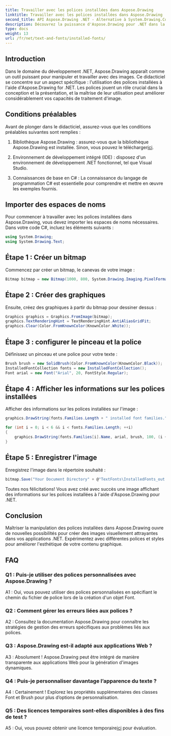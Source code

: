```yaml
---
title: Travailler avec les polices installées dans Aspose.Drawing
linktitle: Travailler avec les polices installées dans Aspose.Drawing
second_title: API Aspose.Drawing .NET - Alternative à System.Drawing.Common
description: Découvrez la puissance d'Aspose.Drawing pour .NET dans la manipulation des polices installées. Améliorez vos compétences en traitement d’images avec ce didacticiel complet.
type: docs
weight: 13
url: /fr/net/text-and-fonts/installed-fonts/
---
```

## Introduction

Dans le domaine du développement .NET, Aspose.Drawing apparaît comme un outil puissant pour manipuler et travailler avec des images. Ce didacticiel se concentre sur un aspect spécifique : l'utilisation des polices installées à l'aide d'Aspose.Drawing for .NET. Les polices jouent un rôle crucial dans la conception et la présentation, et la maîtrise de leur utilisation peut améliorer considérablement vos capacités de traitement d'image.

## Conditions préalables

Avant de plonger dans le didacticiel, assurez-vous que les conditions préalables suivantes sont remplies :

1.  Bibliothèque Aspose.Drawing : assurez-vous que la bibliothèque Aspose.Drawing est installée. Sinon, vous pouvez le télécharger[ici](https://releases.aspose.com/drawing/net/).

2. Environnement de développement intégré (IDE) : disposez d'un environnement de développement .NET fonctionnel, tel que Visual Studio.

3. Connaissances de base en C# : La connaissance du langage de programmation C# est essentielle pour comprendre et mettre en œuvre les exemples fournis.

## Importer des espaces de noms

Pour commencer à travailler avec les polices installées dans Aspose.Drawing, vous devez importer les espaces de noms nécessaires. Dans votre code C#, incluez les éléments suivants :

```csharp
using System.Drawing;
using System.Drawing.Text;
```

## Étape 1 : Créer un bitmap

Commencez par créer un bitmap, le canevas de votre image :

```csharp
Bitmap bitmap = new Bitmap(1000, 800, System.Drawing.Imaging.PixelFormat.Format32bppPArgb);
```

## Étape 2 : Créer des graphiques

Ensuite, créez des graphiques à partir du bitmap pour dessiner dessus :

```csharp
Graphics graphics = Graphics.FromImage(bitmap);
graphics.TextRenderingHint = TextRenderingHint.AntiAliasGridFit;
graphics.Clear(Color.FromKnownColor(KnownColor.White));
```

## Étape 3 : configurer le pinceau et la police

Définissez un pinceau et une police pour votre texte :

```csharp
Brush brush = new SolidBrush(Color.FromKnownColor(KnownColor.Black));
InstalledFontCollection fonts = new InstalledFontCollection();
Font arial = new Font("Arial", 20, FontStyle.Regular);
```

## Étape 4 : Afficher les informations sur les polices installées

Afficher des informations sur les polices installées sur l'image :

```csharp
graphics.DrawString(fonts.Families.Length + " installed font families.", arial, brush, 100, 100);

for (int i = 0; i < 6 && i < fonts.Families.Length; ++i)
{
    graphics.DrawString(fonts.Families[i].Name, arial, brush, 100, (i + 2) * 100);
}
```

## Étape 5 : Enregistrer l'image

Enregistrez l'image dans le répertoire souhaité :

```csharp
bitmap.Save("Your Document Directory" + @"TextFonts\InstalledFonts_out.png");
```

Toutes nos félicitations! Vous avez créé avec succès une image affichant des informations sur les polices installées à l'aide d'Aspose.Drawing pour .NET.

## Conclusion

Maîtriser la manipulation des polices installées dans Aspose.Drawing ouvre de nouvelles possibilités pour créer des images visuellement attrayantes dans vos applications .NET. Expérimentez avec différentes polices et styles pour améliorer l'esthétique de votre contenu graphique.

## FAQ

### Q1 : Puis-je utiliser des polices personnalisées avec Aspose.Drawing ?

A1 : Oui, vous pouvez utiliser des polices personnalisées en spécifiant le chemin du fichier de police lors de la création d'un objet Font.

### Q2 : Comment gérer les erreurs liées aux polices ?

A2 : Consultez la documentation Aspose.Drawing pour connaître les stratégies de gestion des erreurs spécifiques aux problèmes liés aux polices.

### Q3 : Aspose.Drawing est-il adapté aux applications Web ?

A3 : Absolument ! Aspose.Drawing peut être intégré de manière transparente aux applications Web pour la génération d'images dynamiques.

### Q4 : Puis-je personnaliser davantage l’apparence du texte ?

A4 : Certainement ! Explorez les propriétés supplémentaires des classes Font et Brush pour plus d’options de personnalisation.

### Q5 : Des licences temporaires sont-elles disponibles à des fins de test ?

 A5 : Oui, vous pouvez obtenir une licence temporaire[ici](https://purchase.aspose.com/temporary-license/) pour évaluation.